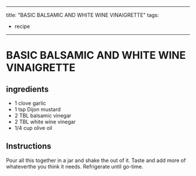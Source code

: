 
---
title: "BASIC BALSAMIC AND WHITE WINE VINAIGRETTE"
tags:
  - recipe
---
# BASIC BALSAMIC AND WHITE WINE VINAIGRETTE



## ingredients
* 1 clove garlic 
* 1 tsp Dijon mustard 
* 2 TBL balsamic vinegar 
* 2 TBL white wine vinegar 
* 1/4 cup olive oil 



## Instructions
Pour all this    together in a jar and shake the   out of it. Taste and add more of whateverthe  you think it needs. Refrigerate until go-time.






